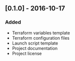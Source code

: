 ## [0.1.0] - 2016-10-17
### Added
- Terraform variables template
- Terraform configuration files
- Launch script template
- Project documentation
- Project license
